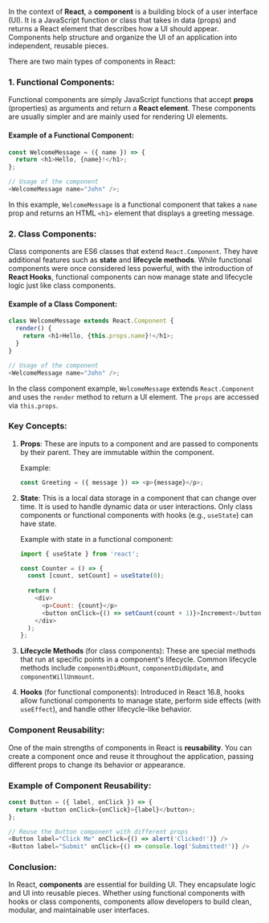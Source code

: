 In the context of **React**, a **component** is a building block of a user interface (UI). It is a JavaScript function or class that takes in data (props) and returns a React element that describes how a UI should appear. Components help structure and organize the UI of an application into independent, reusable pieces.

There are two main types of components in React:

### 1. **Functional Components**:

Functional components are simply JavaScript functions that accept **props** (properties) as arguments and return a **React element**. These components are usually simpler and are mainly used for rendering UI elements.

#### Example of a Functional Component:

```javascript
const WelcomeMessage = ({ name }) => {
  return <h1>Hello, {name}!</h1>;
};

// Usage of the component
<WelcomeMessage name="John" />;
```

In this example, `WelcomeMessage` is a functional component that takes a `name` prop and returns an HTML `<h1>` element that displays a greeting message.

### 2. **Class Components**:

Class components are ES6 classes that extend `React.Component`. They have additional features such as **state** and **lifecycle methods**. While functional components were once considered less powerful, with the introduction of **React Hooks**, functional components can now manage state and lifecycle logic just like class components.

#### Example of a Class Component:

```javascript
class WelcomeMessage extends React.Component {
  render() {
    return <h1>Hello, {this.props.name}!</h1>;
  }
}

// Usage of the component
<WelcomeMessage name="John" />;
```

In the class component example, `WelcomeMessage` extends `React.Component` and uses the `render` method to return a UI element. The `props` are accessed via `this.props`.

### Key Concepts:

1. **Props**: These are inputs to a component and are passed to components by their parent. They are immutable within the component.
    
    Example:
    
    ```javascript
    const Greeting = ({ message }) => <p>{message}</p>;
    ```
    
2. **State**: This is a local data storage in a component that can change over time. It is used to handle dynamic data or user interactions. Only class components or functional components with hooks (e.g., `useState`) can have state.
    
    Example with state in a functional component:
    
    ```javascript
    import { useState } from 'react';
    
    const Counter = () => {
      const [count, setCount] = useState(0);
      
      return (
        <div>
          <p>Count: {count}</p>
          <button onClick={() => setCount(count + 1)}>Increment</button>
        </div>
      );
    };
    ```
    
3. **Lifecycle Methods** (for class components): These are special methods that run at specific points in a component's lifecycle. Common lifecycle methods include `componentDidMount`, `componentDidUpdate`, and `componentWillUnmount`.
    
4. **Hooks** (for functional components): Introduced in React 16.8, hooks allow functional components to manage state, perform side effects (with `useEffect`), and handle other lifecycle-like behavior.
    

### Component Reusability:

One of the main strengths of components in React is **reusability**. You can create a component once and reuse it throughout the application, passing different props to change its behavior or appearance.

### Example of Component Reusability:

```javascript
const Button = ({ label, onClick }) => {
  return <button onClick={onClick}>{label}</button>;
};

// Reuse the Button component with different props
<Button label="Click Me" onClick={() => alert('Clicked!')} />
<Button label="Submit" onClick={() => console.log('Submitted!')} />
```

### Conclusion:

In React, **components** are essential for building UI. They encapsulate logic and UI into reusable pieces. Whether using functional components with hooks or class components, components allow developers to build clean, modular, and maintainable user interfaces.